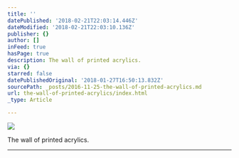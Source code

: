 ```yaml
---
title: ''
datePublished: '2018-02-21T22:03:14.446Z'
dateModified: '2018-02-21T22:03:10.136Z'
publisher: {}
author: []
inFeed: true
hasPage: true
description: The wall of printed acrylics.
via: {}
starred: false
datePublishedOriginal: '2018-01-27T16:50:13.832Z'
sourcePath: _posts/2016-11-25-the-wall-of-printed-acrylics.md
url: the-wall-of-printed-acrylics/index.html
_type: Article

---
```

![](https://the-grid-user-content.s3-us-west-2.amazonaws.com/d33e84ae-6589-49a2-ba73-41924522ef1c.jpg)

The wall of printed acrylics.

---